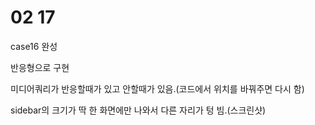 # 02 17



case16 완성



반응형으로 구현



미디어쿼리가 반응할때가 있고 안할때가 있음.(코드에서 위치를 바꿔주면 다시 함)



sidebar의 크기가 딱 한 화면에만 나와서 다른 자리가 텅 빔.(스크린샷)